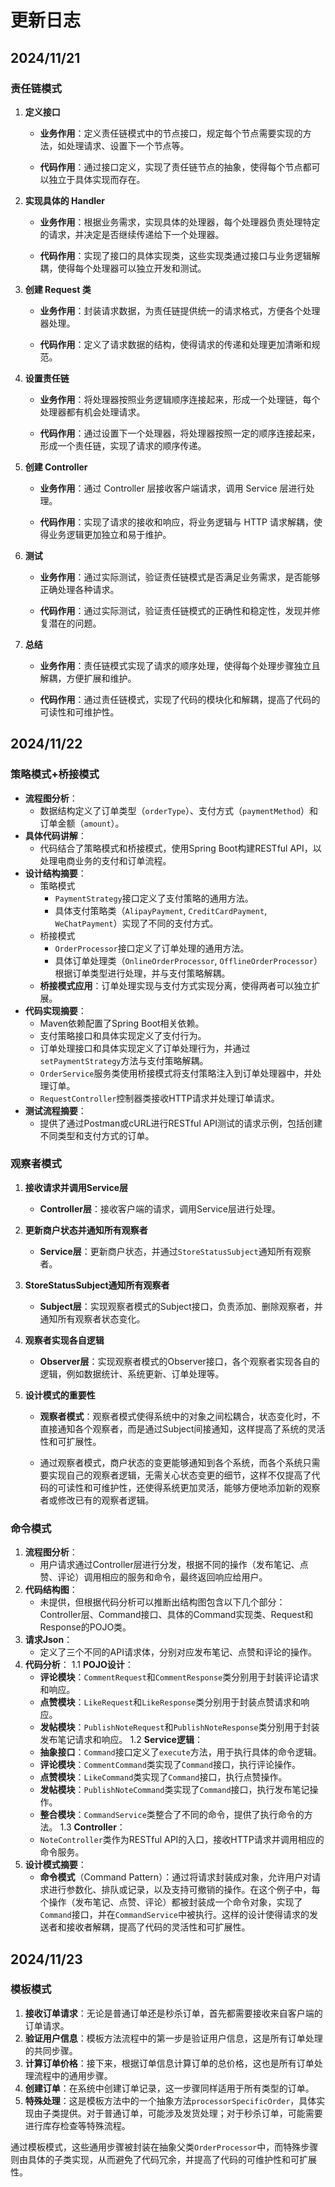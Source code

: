 # 更新日志

## 2024/11/21

### 责任链模式

1. **定义接口**

   - **业务作用**：定义责任链模式中的节点接口，规定每个节点需要实现的方法，如处理请求、设置下一个节点等。

   - **代码作用**：通过接口定义，实现了责任链节点的抽象，使得每个节点都可以独立于具体实现而存在。

2. **实现具体的 Handler**

   - **业务作用**：根据业务需求，实现具体的处理器，每个处理器负责处理特定的请求，并决定是否继续传递给下一个处理器。

   - **代码作用**：实现了接口的具体实现类，这些实现类通过接口与业务逻辑解耦，使得每个处理器可以独立开发和测试。

3. **创建 Request 类**

   - **业务作用**：封装请求数据，为责任链提供统一的请求格式，方便各个处理器处理。

   - **代码作用**：定义了请求数据的结构，使得请求的传递和处理更加清晰和规范。

4. **设置责任链**

   - **业务作用**：将处理器按照业务逻辑顺序连接起来，形成一个处理链，每个处理器都有机会处理请求。

   - **代码作用**：通过设置下一个处理器，将处理器按照一定的顺序连接起来，形成一个责任链，实现了请求的顺序传递。

5. **创建 Controller**

   - **业务作用**：通过 Controller 层接收客户端请求，调用 Service 层进行处理。

   - **代码作用**：实现了请求的接收和响应，将业务逻辑与 HTTP 请求解耦，使得业务逻辑更加独立和易于维护。

6. **测试**

   - **业务作用**：通过实际测试，验证责任链模式是否满足业务需求，是否能够正确处理各种请求。

   - **代码作用**：通过实际测试，验证责任链模式的正确性和稳定性，发现并修复潜在的问题。

7. **总结**

   - **业务作用**：责任链模式实现了请求的顺序处理，使得每个处理步骤独立且解耦，方便扩展和维护。

   - **代码作用**：通过责任链模式，实现了代码的模块化和解耦，提高了代码的可读性和可维护性。



## 2024/11/22

### 策略模式+桥接模式

- **流程图分析**：
  - 数据结构定义了订单类型（`orderType`）、支付方式（`paymentMethod`）和订单金额（`amount`）。
- **具体代码讲解**：
  - 代码结合了策略模式和桥接模式，使用Spring Boot构建RESTful API，以处理电商业务的支付和订单流程。
- **设计结构摘要**：
  - 策略模式
    - `PaymentStrategy`接口定义了支付策略的通用方法。
    - 具体支付策略类（`AlipayPayment`, `CreditCardPayment`, `WeChatPayment`）实现了不同的支付方式。
  - 桥接模式
    - `OrderProcessor`接口定义了订单处理的通用方法。
    - 具体订单处理类（`OnlineOrderProcessor`, `OfflineOrderProcessor`）根据订单类型进行处理，并与支付策略解耦。
  - **桥接模式应用**：订单处理实现与支付方式实现分离，使得两者可以独立扩展。
- **代码实现摘要**：
  - Maven依赖配置了Spring Boot相关依赖。
  - 支付策略接口和具体实现定义了支付行为。
  - 订单处理接口和具体实现定义了订单处理行为，并通过`setPaymentStrategy`方法与支付策略解耦。
  - `OrderService`服务类使用桥接模式将支付策略注入到订单处理器中，并处理订单。
  - `RequestController`控制器类接收HTTP请求并处理订单请求。
- **测试流程摘要**：
  - 提供了通过Postman或cURL进行RESTful API测试的请求示例，包括创建不同类型和支付方式的订单。

### 观察者模式

1. **接收请求并调用Service层**
   - **Controller层**：接收客户端的请求，调用Service层进行处理。

2. **更新商户状态并通知所有观察者**
   - **Service层**：更新商户状态，并通过`StoreStatusSubject`通知所有观察者。

3. **StoreStatusSubject通知所有观察者**
   - **Subject层**：实现观察者模式的Subject接口，负责添加、删除观察者，并通知所有观察者状态变化。

4. **观察者实现各自逻辑**
   - **Observer层**：实现观察者模式的Observer接口，各个观察者实现各自的逻辑，例如数据统计、系统更新、订单处理等。

5. **设计模式的重要性**

   - **观察者模式**：观察者模式使得系统中的对象之间松耦合，状态变化时，不直接通知各个观察者，而是通过Subject间接通知，这样提高了系统的灵活性和可扩展性。

   - 通过观察者模式，商户状态的变更能够通知到各个系统，而各个系统只需要实现自己的观察者逻辑，无需关心状态变更的细节，这样不仅提高了代码的可读性和可维护性，还使得系统更加灵活，能够方便地添加新的观察者或修改已有的观察者逻辑。



### **命令模式**

1. **流程图分析**：
   - 用户请求通过Controller层进行分发，根据不同的操作（发布笔记、点赞、评论）调用相应的服务和命令，最终返回响应给用户。
2. **代码结构图**：
   - 未提供，但根据代码分析可以推断出结构图包含以下几个部分：Controller层、Command接口、具体的Command实现类、Request和Response的POJO类。
3. **请求Json**：
   - 定义了三个不同的API请求体，分别对应发布笔记、点赞和评论的操作。
4. **代码分析**：
   1.1 **POJO设计**：
    - **评论模块**：`CommentRequest`和`CommentResponse`类分别用于封装评论请求和响应。
    - **点赞模块**：`LikeRequest`和`LikeResponse`类分别用于封装点赞请求和响应。
    - **发帖模块**：`PublishNoteRequest`和`PublishNoteResponse`类分别用于封装发布笔记请求和响应。
      1.2 **Service逻辑**：
    - **抽象接口**：`Command`接口定义了`execute`方法，用于执行具体的命令逻辑。
    - **评论模块**：`CommentCommand`类实现了`Command`接口，执行评论操作。
    - **点赞模块**：`LikeCommand`类实现了`Command`接口，执行点赞操作。
    - **发帖模块**：`PublishNoteCommand`类实现了`Command`接口，执行发布笔记操作。
    - **整合模块**：`CommandService`类整合了不同的命令，提供了执行命令的方法。
      1.3 **Controller**：
    - `NoteController`类作为RESTful API的入口，接收HTTP请求并调用相应的命令服务。
5. **设计模式摘要**：
   - **命令模式**（Command Pattern）：通过将请求封装成对象，允许用户对请求进行参数化、排队或记录，以及支持可撤销的操作。在这个例子中，每个操作（发布笔记、点赞、评论）都被封装成一个命令对象，实现了`Command`接口，并在`CommandService`中被执行。这样的设计使得请求的发送者和接收者解耦，提高了代码的灵活性和可扩展性。

## 2024/11/23

### 模板模式

1. **接收订单请求**：无论是普通订单还是秒杀订单，首先都需要接收来自客户端的订单请求。
2. **验证用户信息**：模板方法流程中的第一步是验证用户信息，这是所有订单处理的共同步骤。
3. **计算订单价格**：接下来，根据订单信息计算订单的总价格，这也是所有订单处理流程中的通用步骤。
4. **创建订单**：在系统中创建订单记录，这一步骤同样适用于所有类型的订单。
5. **特殊处理**：这是模板方法中的一个抽象方法`processorSpecificOrder`，具体实现由子类提供。对于普通订单，可能涉及发货处理；对于秒杀订单，可能需要进行库存检查等特殊流程。

通过模板模式，这些通用步骤被封装在抽象父类`OrderProcessor`中，而特殊步骤则由具体的子类实现，从而避免了代码冗余，并提高了代码的可维护性和可扩展性。

